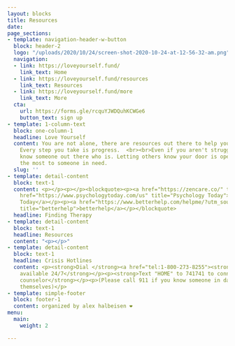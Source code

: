 ```yaml
---
layout: blocks
title: Resources
date: 
page_sections:
- template: navigation-header-w-button
  block: header-2
  logo: "/uploads/2020/10/24/screen-shot-2020-10-24-at-12-56-32-am.png"
  navigation:
  - link: https://loveyourself.fund/
    link_text: Home
  - link: https://loveyourself.fund/resources
    link_text: Resources
  - link: https://loveyourself.fund/more
    link_text: More
  cta:
    url: https://forms.gle/rcquYJWDQuhKCWGe6
    button_text: sign up
- template: 1-column-text
  block: one-column-1
  headline: Love Yourself
  content: You are not alone, there are resources out there to help you in this fight.
    Every step you take is progress.  <br><br>Even if you aren't struggling, you might
    know someone out there who is. Letting others know your door is open could mean
    the most to someone in need.
  slug: ''
- template: detail-content
  block: text-1
  content: <p></p><p></p><blockquote><p><a href="https://zencare.co/" title="Zencare">Zencare</a></p><p><a
    href="https://www.psychologytoday.com/us" title="Psychology Today">Psychology
    Today</a></p><p><a href="https://www.betterhelp.com/helpme/?utm_source=AdWords&amp;utm_medium=Search_PPC_c&amp;utm_term=betterhelp_e&amp;utm_content=25637168530&amp;network=g&amp;placement=&amp;target=&amp;matchtype=e&amp;utm_campaign=177007450&amp;ad_type=text&amp;adposition=&amp;gclid=Cj0KCQjw8rT8BRCbARIsALWiOvSSboRCULcyKzGg0yAnTKr89xuLn-HCkYnLLD4E5XLaMi5sHhQBOxUaAgqKEALw_wcB&amp;not_found=1&amp;gor=helpme"
    title="betterhelp">betterhelp</a></p></blockquote>
  headline: Finding Therapy
- template: detail-content
  block: text-1
  headline: Resources
  content: "<p></p>"
- template: detail-content
  block: text-1
  headline: Crisis Hotlines
  content: <p><strong>Dial </strong><a href="tel:1-800-273-8255"><strong>1-800-273-8255</strong></a><strong>,
    available 24/7</strong></p><p><strong>Text "HOME" to 741741 to connect with a
    counselor</strong></p><p>(Please call 911 if you know someone in danger of harming
    themselves)</p>
- template: simple-footer
  block: footer-1
  content: organized by alex halbeisen ❤️
menu:
  main:
    weight: 2

---
```

